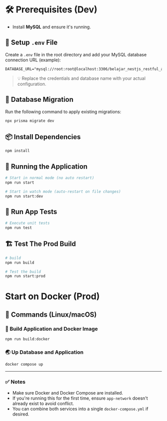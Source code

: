 # 🛠️ Prerequisites (Dev)

- Install **MySQL** and ensure it's running.

## 📄 Setup `.env` File

Create a `.env` file in the root directory and add your MySQL database connection URL (example):

```env
DATABASE_URL="mysql://root:root@localhost:3306/belajar_nestjs_restful_api_prod"
```

> 💡 Replace the credentials and database name with your actual configuration.

## 🔄 Database Migration

Run the following command to apply existing migrations:

```bash
npx prisma migrate dev
```

## 📦 Install Dependencies

```bash
npm install
```

## 🚀 Running the Application

```bash
# Start in normal mode (no auto restart)
npm run start

# Start in watch mode (auto-restart on file changes)
npm run start:dev
```

## 🧪 Run App Tests

```bash
# Execute unit tests
npm run test
```

## 🏗️ Test The Prod Build

```bash
# build
npm run build

# Test the build
npm run start:prod
```

# Start on Docker (Prod)

## 🚀 Commands (Linux/macOS)

### 🔨 Build Application and Docker Image

```bash
npm run build:docker
```

### 🌏 Up Database and Application

```bash
docker compose up
```

---

### ✅ Notes

- Make sure Docker and Docker Compose are installed.
- If you're running this for the first time, ensure `app-network` doesn't already exist to avoid conflict.
- You can combine both services into a single `docker-compose.yml` if desired.
